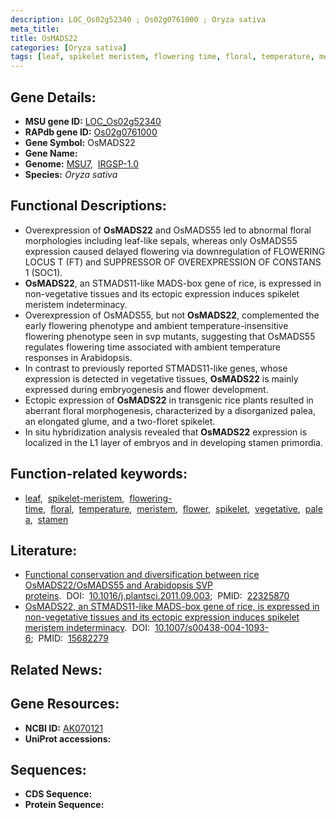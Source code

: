 ```yaml
---
description: LOC_Os02g52340 ; Os02g0761000 ; Oryza sativa
meta_title:
title: OsMADS22
categories: [Oryza sativa]
tags: [leaf, spikelet meristem, flowering time, floral, temperature, meristem, flower, spikelet, vegetative, palea, stamen]
---
```


## Gene Details:
- **MSU gene ID:** [LOC_Os02g52340](http://rice.uga.edu/cgi-bin/ORF_infopage.cgi?orf=LOC_Os02g52340)  
- **RAPdb gene ID:** [Os02g0761000](https://rapdb.dna.affrc.go.jp/locus/?name=Os02g0761000)  
- **Gene Symbol:** OsMADS22
- **Gene Name:**
- **Genome:**  [MSU7](http://rice.uga.edu/),&nbsp;&nbsp;[IRGSP-1.0](https://rapdb.dna.affrc.go.jp/download/irgsp1.html)
- **Species:** *Oryza sativa*

## Functional Descriptions:
   - Overexpression of **OsMADS22** and OsMADS55 led to abnormal floral morphologies including leaf-like sepals, whereas only OsMADS55 expression caused delayed flowering via downregulation of FLOWERING LOCUS T (FT) and SUPPRESSOR OF OVEREXPRESSION OF CONSTANS 1 (SOC1).
   - **OsMADS22**, an STMADS11-like MADS-box gene of rice, is expressed in non-vegetative tissues and its ectopic expression induces spikelet meristem indeterminacy.
   - Overexpression of OsMADS55, but not **OsMADS22**, complemented the early flowering phenotype and ambient temperature-insensitive flowering phenotype seen in svp mutants, suggesting that OsMADS55 regulates flowering time associated with ambient temperature responses in Arabidopsis.
   - In contrast to previously reported STMADS11-like genes, whose expression is detected in vegetative tissues, **OsMADS22** is mainly expressed during embryogenesis and flower development.
   - Ectopic expression of **OsMADS22** in transgenic rice plants resulted in aberrant floral morphogenesis, characterized by a disorganized palea, an elongated glume, and a two-floret spikelet.
   - In situ hybridization analysis revealed that **OsMADS22** expression is localized in the L1 layer of embryos and in developing stamen primordia.

## Function-related keywords:
   - [leaf](/tags/leaf/),&nbsp;&nbsp;[spikelet-meristem](/tags/spikelet-meristem/),&nbsp;&nbsp;[flowering-time](/tags/flowering-time/),&nbsp;&nbsp;[floral](/tags/floral/),&nbsp;&nbsp;[temperature](/tags/temperature/),&nbsp;&nbsp;[meristem](/tags/meristem/),&nbsp;&nbsp;[flower](/tags/flower/),&nbsp;&nbsp;[spikelet](/tags/spikelet/),&nbsp;&nbsp;[vegetative](/tags/vegetative/),&nbsp;&nbsp;[palea](/tags/palea/),&nbsp;&nbsp;[stamen](/tags/stamen/)

## Literature:
   - [Functional conservation and diversification between rice OsMADS22/OsMADS55 and Arabidopsis SVP proteins](https://www.doi.org/10.1016/j.plantsci.2011.09.003).&nbsp;&nbsp;DOI:&nbsp;&nbsp;[10.1016/j.plantsci.2011.09.003](https://www.doi.org/10.1016/j.plantsci.2011.09.003);&nbsp;&nbsp;PMID:&nbsp;&nbsp;[22325870](https://pubmed.ncbi.nlm.nih.gov/22325870/)
   - [OsMADS22, an STMADS11-like MADS-box gene of rice, is expressed in non-vegetative tissues and its ectopic expression induces spikelet meristem indeterminacy](https://www.doi.org/10.1007/s00438-004-1093-6).&nbsp;&nbsp;DOI:&nbsp;&nbsp;[10.1007/s00438-004-1093-6](https://www.doi.org/10.1007/s00438-004-1093-6);&nbsp;&nbsp;PMID:&nbsp;&nbsp;[15682279](https://pubmed.ncbi.nlm.nih.gov/15682279/)

## Related News:

## Gene Resources:
- **NCBI ID:**  [AK070121](http://www.ncbi.nlm.nih.gov/nuccore/AK070121)
- **UniProt accessions:** [](https://www.uniprot.org/uniprotkb//entry)

## Sequences:
- **CDS Sequence:**
- **Protein Sequence:**

